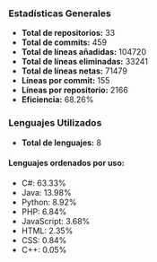 <!-- #stats -->
### Estadísticas Generales
- **Total de repositorios:** 33
- **Total de commits:** 459
- **Total de líneas añadidas:** 104720
- **Total de líneas eliminadas:** 33241
- **Total de líneas netas:** 71479
- **Líneas por commit:** 155
- **Líneas por repositorio:** 2166
- **Eficiencia:** 68.26%

### Lenguajes Utilizados
- **Total de lenguajes:** 8
#### Lenguajes ordenados por uso:
  - C#: 63.33%
  - Java: 13.98%
  - Python: 8.92%
  - PHP: 6.84%
  - JavaScript: 3.68%
  - HTML: 2.35%
  - CSS: 0.84%
  - C++: 0.05%
<!-- #/stats -->

<!-- #process -->
<!--
	cores: 4
	runtime: 85.54024720191956s
-->
<!-- #/process -->

